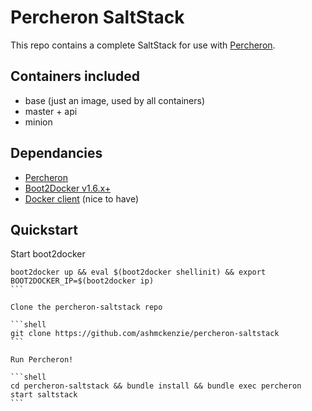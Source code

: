# Percheron SaltStack

This repo contains a complete SaltStack for use with [Percheron](https://github.com/ashmckenzie/percheron).

## Containers included

* base (just an image, used by all containers)
* master + api
* minion

## Dependancies

* [Percheron](https://github.com/ashmckenzie/percheron)
* [Boot2Docker v1.6.x+](https://docs.docker.com/installation)
* [Docker client](https://docs.docker.com/installation) (nice to have)

## Quickstart

Start boot2docker

````shell
boot2docker up && eval $(boot2docker shellinit) && export BOOT2DOCKER_IP=$(boot2docker ip)
```

Clone the percheron-saltstack repo

```shell
git clone https://github.com/ashmckenzie/percheron-saltstack
```

Run Percheron!

```shell
cd percheron-saltstack && bundle install && bundle exec percheron start saltstack
```
